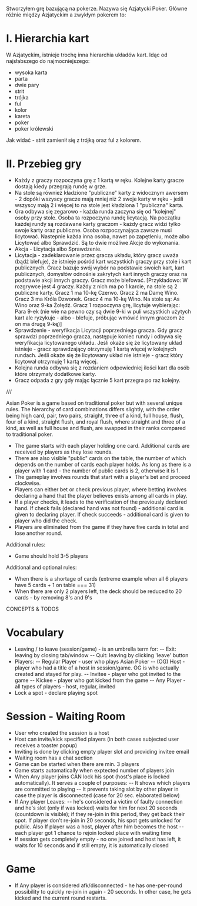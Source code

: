 Stworzyłem grę bazującą na pokerze. Nazywa się Azjatycki Poker.
Główne różnie między Azjatyckim a zwykłym pokerem to:

# I. Hierarchia kart

W Azjatyckim, istnieje trochę inna hierarchia układów kart. Idąc od najsłabszego do najmocniejszego:

- wysoka karta
- parta
- dwie pary
- strit
- trójka
- ful
- kolor
- kareta
- poker
- poker królewski

Jak widać - strit zamienił się z trójką oraz ful z kolorem.

# II. Przebieg gry

- Każdy z graczy rozpoczyna grę z 1 kartą w ręku. Kolejne karty gracze dostają kiedy przegrają rundę w grze.
- Na stole są również kładzione "publiczne" karty z widocznym awersem - 2 dopóki wszyscy gracze mają mniej niż 2 swoje karty w ręku - jeśli wszyscy mają 2 i więcej to na stole jest kładziona 1 "publiczna" karta.
- Gra odbywa się zegarowo - każda runda zaczyna się od "kolejnej" osoby przy stole. Osoba ta rozpoczyna rundę licytacją. Na początku każdej rundy są rozdawane karty graczom - każdy gracz widzi tylko swoje karty oraz publiczne. Osoba rozpoczynająca zawsze musi licytować. Nastepnie każda inna osoba, nawet po zapętleniu, może albo Licytować albo Sprawdzić. Są to dwie możliwe Akcje do wykonania.
- Akcja - Licytacja albo Sprawdzenie.
- Licytacja - zadeklarowanie przez gracza układu, który gracz uważa (bądź blefuje), że istnieje pośród kart wszystkich graczy przy stole i kart publicznych. Gracz bazuje swój wybór na podstawie swoich kart, kart publicznych, domysłów odnośnie zakrytych kart innych graczy oraz na podstawie akcji innych graczy. Gracz może blefować.
  [Przykładowo:
  W rozgrywce jest 4 graczy. Każdy z nich ma po 1 karcie, na stole są 2 publiczne karty.
  Gracz 1 ma 10-kę Czerwo.
  Gracz 2 ma Damę Wino.
  Gracz 3 ma Króla Dzwonek.
  Gracz 4 ma 10-kę Wino.
  Na stole są: As Wino oraz 9-ka Żołędź.
  Gracz 1 rozpoczyna grę, licytuje wybierając: Para 9-ek (nie wie na pewno czy są dwie 9-ki w puli wszystkich użytych kart ale ryzykuje - albo - blefuje, próbując wmówić innym graczom że on ma drugą 9-kę)]
- Sprawdzenie - weryfikacja Licytacji poprzedniego gracza. Gdy gracz sprawdzi poprzedniego gracza, następuje koniec rundy i odbywa się weryfikacja licytowanego układu. Jeśli okaże się że licytowany układ istnieje - gracz sprawdzający otrzymuję 1 kartą więcej w kolejnych rundach. Jeśli okaże się że licytowany układ nie istnieje - gracz który licytował otrzymuję 1 kartą więcej.
- Kolejna runda odbywa się z rozdaniem odpowiedniej ilości kart dla osób które otrzymały dodatkowe karty.
- Gracz odpada z gry gdy mając łącznie 5 kart przegra po raz kolejny.

///

Asian Poker is a game based on traditional poker but with several unique rules. The hierarchy of card combinations differs slightly, with the order being high card, pair, two pairs, straight, three of a kind, full house, flush, four of a kind, straight flush, and royal flush, where straight and three of a kind, as well as full house and flush, are swapped in their ranks compared to traditional poker.

- The game starts with each player holding one card. Additional cards are received by players as they lose rounds.
- There are also visible "public" cards on the table, the number of which depends on the number of cards each player holds. As long as there is a player with 1 card - the number of public cards is 2, otherwise it is 1.
- The gameplay involves rounds that start with a player's bet and proceed clockwise.
- Players can either bet or check previous player, where betting involves declaring a hand that the player believes exists among all cards in play.
- If a player checks, it leads to the verification of the previously declared hand.
  If check fails (declared hand was not found) - additional card is given to declaring player.
  If check succeeds - additional card is given to player who did the check.
- Players are eliminated from the game if they have five cards in total and lose another round.

Additional rules:

- Game should hold 3-5 players

Additional and optional rules:

- When there is a shortage of cards (extreme example when all 6 players have 5 cards + 1 on table === 31)
- When there are only 2 players left, the deck should be reduced to 20 cards - by removing 8's and 9's

CONCEPTS & TODOS

# Vocabulary

- Leaving / to leave (session/game) - is an umbrella term for:
  -- Exit: leaving by closing tab/window
  -- Quit: leaving by clicking 'leave' button
- Players:
  -- Regular Player - user who plays Asian Poker
  -- (OG) Host - player who had a title of a host in session/game. OG is who actually created and stayed for play.
  -- Invitee - player who got invited to the game
  -- Kickee - player who got kicked from the game
  -- Any Player - all types of players - host, regular, invited
- Lock a spot - declare playing spot

# Session - Waiting Room

- User who created the session is a host
- Host can invite/kick specified players (in both cases subjected user receives a toaster popup)
- Inviting is done by clicking empty player slot and providing invitee email
- Waiting room has a chat section
- Game can be started when there are min. 3 players
- Game starts automatically when exptected number of players join
- When Any player joins CAN lock his spot (host's place is locked automatically). It serves a couple of purposes:
  -- It shows which players are committed to playing
  -- It prevents taking slot by other player in case the player is disconnected (case for 20 sec. elaborated below)
- If Any player Leaves:
  -- he's considered a victim of faulty connection and he's slot (only if was locked) waits for him for next 20 seconds (countdown is visible); if they re-join in this period, they get back their spot. If player don't re-join in 20 seconds, his spot gets unlocked for public. Also If player was a host, player after him becomes the host
  -- each player got 1 chance to rejoin locked place with waiting time
- If session gets completely empty - no one joined and host has left, it waits for 10 seconds and if still empty, it is automatically closed

# Game

- If Any player is considered afk/disconnected - he has one-per-round possibility to quickly re-join in again - 20 seconds. In other case, he gets kicked and the current round restarts.

